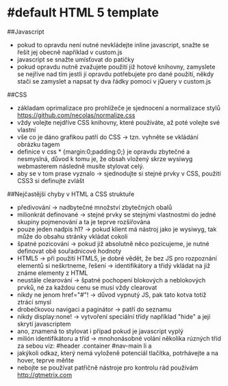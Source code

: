 #default HTML 5 template
============

##Javascript
- pokud to opravdu není nutné nevkládejte inline javascript, snažte se řešit jej obecně například v custom.js
- javascript se snažte umísťovat do patičky 
- pokud opravdu nutně zvažujete použití již hotové knihovny, zamyslete se nejříve nad tím jestli jí opravdu potřebujete pro dané použití, někdy stači se zamyslet a napsat ty dva řádky pomoci v jQuery v custom.js

##CSS
- základam oprimalizace pro prohlížeče je sjednocení a normalizace stylů https://github.com/necolas/normalize.css
- vždy volejte nejdříve CSS knihovny, které používáte, až poté volejte své vlastní
- vše co je dáno grafikou patří do CSS -> tzn. vyhněte se vkládání obrázku tagem <img />
- definice v css * {margin:0;padding:0;} je opravdu zbytečné a nesmyslná, důvod k tomu je, že obsah vložený skrze wysiwyg webmasterem následně musíte stylovat celý. 
- aby se v tom prase vyznalo -> sjednodujte si stejné prvky v CSS, použití CSS3 si definujte zvlášt

##Nejčastější chyby v HTML a CSS struktuře
- předivování -> nadbytečné množství zbytečných obalů
- milionkrát definované -> stejné prvky se stejnými vlastnostmi do jedné skupiny pojmenování a ta je teprve rozšiřována
- pouze jeden nadpis h1? -> pokud klient má nástroj jako je wysiwyg, tak může do obsahu stránky vkládat cokoli 
- špatné pozicování -> pokud již absolutně něco pozicujeme, je nutné definovat obě souřadnicové hodnoty
- HTML5 -> při použití HTML5, je dobré vědět, že bez JS pro rozpoznání elementů si neškrtneme, řešení -> identifikátory a třidý vkládat na již známe elementy z HTML
- neustále clearování -> špatné pochopení blokových a neblokových prvků, né za každou cenu se musí vždy clearovat
- nikdy ne jenom href="#"! -> důvod vypnutý JS, pak tato kotva totiž ztrácí smysl
- drobečkovou navigaci a paginátor -> patří do seznamu 
- nikdy display:none! -> vytvoření speciální třídy například "hide" a její skrytí javascriptem
- ano, znamená to stylovat i případ pokud je javascript vyplý 
- milión identifikátoru a tříd -> mnohonásobné volání několika rúzných tříd za sebou viz: #header .container #nav-main li a
- jakýkoli odkaz, který nemá vyloženě potenciál tlačítka, potrhávejte a na hover, teprve měňte 
- nebojte se používat patřičně nástroje pro kontrolu rád používám http://gtmetrix.com